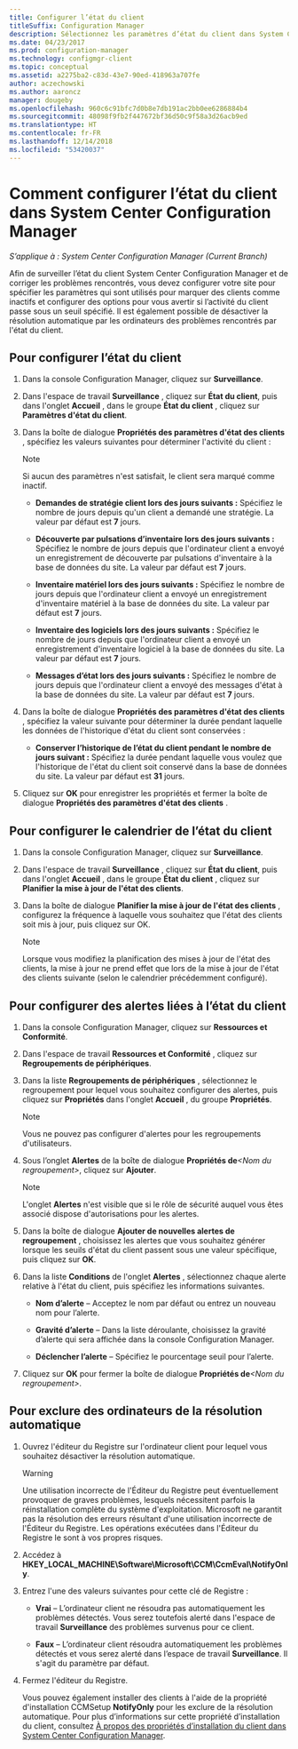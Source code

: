 ```yaml
---
title: Configurer l’état du client
titleSuffix: Configuration Manager
description: Sélectionnez les paramètres d’état du client dans System Center Configuration Manager.
ms.date: 04/23/2017
ms.prod: configuration-manager
ms.technology: configmgr-client
ms.topic: conceptual
ms.assetid: a2275ba2-c83d-43e7-90ed-418963a707fe
author: aczechowski
ms.author: aaroncz
manager: dougeby
ms.openlocfilehash: 960c6c91bfc7d0b8e7db191ac2bb0ee6286884b4
ms.sourcegitcommit: 48098f9fb2f447672bf36d50c9f58a3d26acb9ed
ms.translationtype: HT
ms.contentlocale: fr-FR
ms.lasthandoff: 12/14/2018
ms.locfileid: "53420037"
---
```

# <a name="how-to-configure-client-status-in-system-center-configuration-manager"></a>Comment configurer l’état du client dans System Center Configuration Manager

*S’applique à : System Center Configuration Manager (Current Branch)*

Afin de surveiller l’état du client System Center Configuration Manager et de corriger les problèmes rencontrés, vous devez configurer votre site pour spécifier les paramètres qui sont utilisés pour marquer des clients comme inactifs et configurer des options pour vous avertir si l’activité du client passe sous un seuil spécifié. Il est également possible de désactiver la résolution automatique par les ordinateurs des problèmes rencontrés par l'état du client.  

##  <a name="BKMK_1"></a> Pour configurer l’état du client  

1.  Dans la console Configuration Manager, cliquez sur **Surveillance**.  

2.  Dans l'espace de travail **Surveillance** , cliquez sur **État du client**, puis dans l'onglet **Accueil** , dans le groupe **État du client** , cliquez sur **Paramètres d'état du client**.  

3.  Dans la boîte de dialogue **Propriétés des paramètres d'état des clients** , spécifiez les valeurs suivantes pour déterminer l'activité du client :  

    > [!NOTE]  
    >  Si aucun des paramètres n'est satisfait, le client sera marqué comme inactif.  

    -   **Demandes de stratégie client lors des jours suivants :** Spécifiez le nombre de jours depuis qu'un client a demandé une stratégie. La valeur par défaut est **7** jours.  

    -   **Découverte par pulsations d’inventaire lors des jours suivants :** Spécifiez le nombre de jours depuis que l'ordinateur client a envoyé un enregistrement de découverte par pulsations d'inventaire à la base de données du site. La valeur par défaut est **7** jours.  

    -   **Inventaire matériel lors des jours suivants :** Spécifiez le nombre de jours depuis que l'ordinateur client a envoyé un enregistrement d'inventaire matériel à la base de données du site. La valeur par défaut est **7** jours.  

    -   **Inventaire des logiciels lors des jours suivants :** Spécifiez le nombre de jours depuis que l'ordinateur client a envoyé un enregistrement d'inventaire logiciel à la base de données du site. La valeur par défaut est **7** jours.  

    -   **Messages d’état lors des jours suivants :** Spécifiez le nombre de jours depuis que l'ordinateur client a envoyé des messages d'état à la base de données du site. La valeur par défaut est **7** jours.  

4.  Dans la boîte de dialogue **Propriétés des paramètres d'état des clients** , spécifiez la valeur suivante pour déterminer la durée pendant laquelle les données de l'historique d'état du client sont conservées :  

    -   **Conserver l’historique de l’état du client pendant le nombre de jours suivant :** Spécifiez la durée pendant laquelle vous voulez que l'historique de l'état du client soit conservé dans la base de données du site. La valeur par défaut est **31** jours.  

5.  Cliquez sur **OK** pour enregistrer les propriétés et fermer la boîte de dialogue **Propriétés des paramètres d'état des clients** .  

##  <a name="BKMK_Schedule"></a> Pour configurer le calendrier de l’état du client  

1.  Dans la console Configuration Manager, cliquez sur **Surveillance**.  

2.  Dans l'espace de travail **Surveillance** , cliquez sur **État du client**, puis dans l'onglet **Accueil** , dans le groupe **État du client** , cliquez sur **Planifier la mise à jour de l'état des clients**.  

3.  Dans la boîte de dialogue **Planifier la mise à jour de l'état des clients** , configurez la fréquence à laquelle vous souhaitez que l'état des clients soit mis à jour, puis cliquez sur OK.  

    > [!NOTE]  
    >  Lorsque vous modifiez la planification des mises à jour de l'état des clients, la mise à jour ne prend effet que lors de la mise à jour de l'état des clients suivante (selon le calendrier précédemment configuré).  

##  <a name="BKMK_2"></a> Pour configurer des alertes liées à l’état du client  

1. Dans la console Configuration Manager, cliquez sur **Ressources et Conformité**.  

2. Dans l'espace de travail **Ressources et Conformité** , cliquez sur **Regroupements de périphériques**.  

3. Dans la liste **Regroupements de périphériques** , sélectionnez le regroupement pour lequel vous souhaitez configurer des alertes, puis cliquez sur **Propriétés** dans l'onglet **Accueil** , du groupe **Propriétés**.  

   > [!NOTE]  
   >  Vous ne pouvez pas configurer d'alertes pour les regroupements d'utilisateurs.  

4. Sous l’onglet **Alertes** de la boîte de dialogue **Propriétés de**<em>&lt;Nom du regroupement\></em>, cliquez sur **Ajouter**.  

   > [!NOTE]  
   >  L'onglet **Alertes** n'est visible que si le rôle de sécurité auquel vous êtes associé dispose d'autorisations pour les alertes.  

5. Dans la boîte de dialogue **Ajouter de nouvelles alertes de regroupement** , choisissez les alertes que vous souhaitez générer lorsque les seuils d'état du client passent sous une valeur spécifique, puis cliquez sur **OK**.  

6. Dans la liste **Conditions** de l'onglet **Alertes** , sélectionnez chaque alerte relative à l'état du client, puis spécifiez les informations suivantes.  

   -   **Nom d’alerte** – Acceptez le nom par défaut ou entrez un nouveau nom pour l’alerte.  

   -   **Gravité d’alerte** – Dans la liste déroulante, choisissez la gravité d’alerte qui sera affichée dans la console Configuration Manager.  

   -   **Déclencher l’alerte** – Spécifiez le pourcentage seuil pour l’alerte.  

7. Cliquez sur **OK** pour fermer la boîte de dialogue **Propriétés de**<em>&lt;Nom du regroupement\></em>.  

##  <a name="BKMK_3"></a> Pour exclure des ordinateurs de la résolution automatique  

1. Ouvrez l'éditeur du Registre sur l'ordinateur client pour lequel vous souhaitez désactiver la résolution automatique.  

   > [!WARNING]  
   >  Une utilisation incorrecte de l'Éditeur du Registre peut éventuellement provoquer de graves problèmes, lesquels nécessitent parfois la réinstallation complète du système d'exploitation. Microsoft ne garantit pas la résolution des erreurs résultant d'une utilisation incorrecte de l'Éditeur du Registre. Les opérations exécutées dans l'Éditeur du Registre le sont à vos propres risques.  

2. Accédez à **HKEY_LOCAL_MACHINE\Software\Microsoft\CCM\CcmEval\NotifyOnly**.  

3. Entrez l'une des valeurs suivantes pour cette clé de Registre :  

   -   **Vrai** – L’ordinateur client ne résoudra pas automatiquement les problèmes détectés. Vous serez toutefois alerté dans l'espace de travail **Surveillance** des problèmes survenus pour ce client.  

   -   **Faux** – L’ordinateur client résoudra automatiquement les problèmes détectés et vous serez alerté dans l’espace de travail **Surveillance**. Il s'agit du paramètre par défaut.  

4. Fermez l'éditeur du Registre.  

   Vous pouvez également installer des clients à l'aide de la propriété d'installation CCMSetup **NotifyOnly** pour les exclure de la résolution automatique. Pour plus d’informations sur cette propriété d’installation du client, consultez [À propos des propriétés d’installation du client dans System Center Configuration Manager](../../../core/clients/deploy/about-client-installation-properties.md).  
